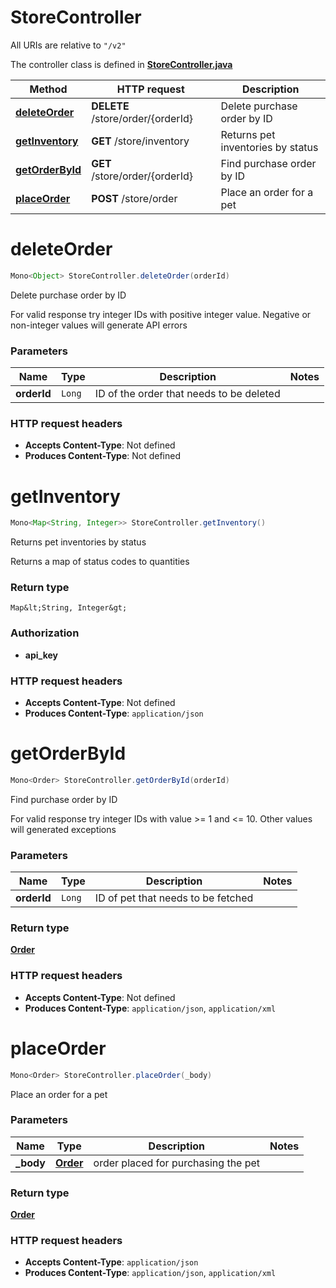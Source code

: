 # StoreController

All URIs are relative to `"/v2"`

The controller class is defined in **[StoreController.java](../../src/main/java/org/openapitools/controller/StoreController.java)**

Method | HTTP request | Description
------------- | ------------- | -------------
[**deleteOrder**](#deleteOrder) | **DELETE** /store/order/{orderId} | Delete purchase order by ID
[**getInventory**](#getInventory) | **GET** /store/inventory | Returns pet inventories by status
[**getOrderById**](#getOrderById) | **GET** /store/order/{orderId} | Find purchase order by ID
[**placeOrder**](#placeOrder) | **POST** /store/order | Place an order for a pet

<a name="deleteOrder"></a>
# **deleteOrder**
```java
Mono<Object> StoreController.deleteOrder(orderId)
```

Delete purchase order by ID

For valid response try integer IDs with positive integer value. Negative or non-integer values will generate API errors

### Parameters
Name | Type | Description  | Notes
------------- | ------------- | ------------- | -------------
**orderId** | `Long` | ID of the order that needs to be deleted |



### HTTP request headers
 - **Accepts Content-Type**: Not defined
 - **Produces Content-Type**: Not defined

<a name="getInventory"></a>
# **getInventory**
```java
Mono<Map<String, Integer>> StoreController.getInventory()
```

Returns pet inventories by status

Returns a map of status codes to quantities


### Return type
`Map&lt;String, Integer&gt;`

### Authorization
* **api_key**

### HTTP request headers
 - **Accepts Content-Type**: Not defined
 - **Produces Content-Type**: `application/json`

<a name="getOrderById"></a>
# **getOrderById**
```java
Mono<Order> StoreController.getOrderById(orderId)
```

Find purchase order by ID

For valid response try integer IDs with value &gt;&#x3D; 1 and &lt;&#x3D; 10. Other values will generated exceptions

### Parameters
Name | Type | Description  | Notes
------------- | ------------- | ------------- | -------------
**orderId** | `Long` | ID of pet that needs to be fetched |

### Return type
[**Order**](../../docs/models/Order.md)


### HTTP request headers
 - **Accepts Content-Type**: Not defined
 - **Produces Content-Type**: `application/json`, `application/xml`

<a name="placeOrder"></a>
# **placeOrder**
```java
Mono<Order> StoreController.placeOrder(_body)
```

Place an order for a pet

### Parameters
Name | Type | Description  | Notes
------------- | ------------- | ------------- | -------------
**_body** | [**Order**](../../docs/models/Order.md) | order placed for purchasing the pet |

### Return type
[**Order**](../../docs/models/Order.md)


### HTTP request headers
 - **Accepts Content-Type**: `application/json`
 - **Produces Content-Type**: `application/json`, `application/xml`

